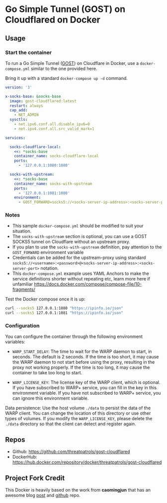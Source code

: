 # Go Simple Tunnel (GOST) on Cloudflared on Docker

## Usage

### Start the container

To run a Go Simple Tunnel ([GOST](https://gost.run/en/)) on Cloudflare in Docker, use 
a `docker-compose.yml` similar to the one provided here.

Bring it up with a standard `docker-compose up -d` command.

```yaml
version: '3'

x-socks-base: &socks-base
  image: gost-cloudflared:latest
  restart: always
  cap_add:
    - NET_ADMIN
  sysctls:
    - net.ipv6.conf.all.disable_ipv6=0
    - net.ipv4.conf.all.src_valid_mark=1

services:

  socks-cloudflare-local:
    <<: *socks-base
    container_name: socks-cloudflare-local
    ports:
      - '127.0.0.1:1080:1080'

  socks-with-upstream:
    <<: *socks-base
    container_name: socks-with-upstream
    ports:
      - '127.0.0.1:1081:1080'
    environment:
      - GOST_FORWARD=socks5://<socks-server-ip-address>:<socks-server-port>
```

### Notes
- This sample `docker-compose.yml` should be modified to suit your situation.
- The `socks-with-upstream` section is optional, you can use a GOST SOCKS5 tunnel on Cloudflare without an upstream proxy.
- If you plan to use the `socks-with-upstream` definition, pay attention to the `GOST_FORWARD` environment variable
- Credentials can be added for the upstream-proxy using standard `socks5://<username>:<password>@<socks-server-ip-address>:<socks-server-port>` notation.
- This `docker-compose.yml` example uses YAML Anchors to make the service definitions shorter without repeating etc, learn more here if unfamiliar https://docs.docker.com/compose/compose-file/10-fragments/


Test the Docker compose once it is up:

```bash
curl --socks5 127.0.0.1:1080 "https://ipinfo.io/json"
curl --socks5 127.0.0.1:1081 "https://ipinfo.io/json"
```

### Configuration

You can configure the container through the following environment variables:
  
- `WARP_START_DELAY`: The time to wait for the WARP daemon to start, in seconds. The default is 2 seconds. If the time is too short, it may cause the WARP daemon to not start before using the proxy, resulting in the proxy not working properly. If the time is too long, it may cause the container to take too long to start.

- `WARP_LICENSE_KEY`: The license key of the WARP client, which is optional. If you have subscribed to WARP+ service, you can fill in the key in this environment variable. If you have not subscribed to WARP+ service, you can ignore this environment variable.
  
Data persistence: Use the host volume `./data` to persist the data of the WARP client. You can change the location of this directory or use other types of volumes. If you modify the `WARP_LICENSE_KEY`, please delete the `./data` directory so that the client can detect and register again.

## Repos
* Github: https://github.com/threatpatrols/gost-cloudflared
* DockerHub: https://hub.docker.com/repository/docker/threatpatrols/gost-cloudflared

## Project Fork Credit

This Docker is heavily based on the work from **caomingjun** that has an awesome blog [post](https://blog.caomingjun.com/run-cloudflare-warp-in-docker/en) and [github](https://github.com/cmj2002/warp-docker) repo.
